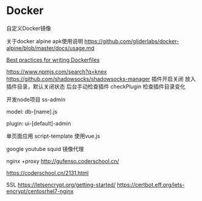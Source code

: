 # Docker

自定义Docker镜像

关于docker alpine apk使用说明
https://github.com/gliderlabs/docker-alpine/blob/master/docs/usage.md


[Best practices for writing Dockerfiles](http://docker.javajs.cc/develop/develop-images/dockerfile_best-practices/)

https://www.npmjs.com/search?q=knex
https://github.com/shadowsocks/shadowsocks-manager
插件开启关闭 放入插件目录，默认关闭状态 后台手动检查插件
checkPlugin 检查插件目录变化

开发node项目 ss-admin

model:  db-[name].js

plugin:
ui-[default]-admin

单页面应用 script-template   使用vue.js



google youtube squid 镜像代理

nginx +proxy
http://gufenso.coderschool.cn/

https://coderschool.cn/2131.html

SSL
https://letsencrypt.org/getting-started/
https://certbot.eff.org/lets-encrypt/centosrhel7-nginx

